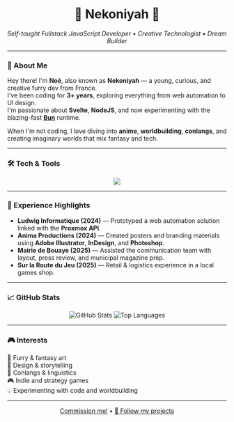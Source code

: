<h1 align="center">🌸 Nekoniyah 🌸</h1>

<p align="center">
  <em>Self-taught Fullstack JavaScript Developer • Creative Technologist • Dream Builder</em>
</p>

---

### 🧠 About Me

Hey there! I'm **Noé**, also known as **Nekoniyah** — a young, curious, and creative furry dev from France.  
I've been coding for **3+ years**, exploring everything from web automation to UI design.  
I'm passionate about **Svelte**, **NodeJS**, and now experimenting with the blazing-fast **[Bun](https://bun.sh)** runtime.  

When I'm not coding, I love diving into **anime**, **worldbuilding**, **conlangs**, and creating imaginary worlds that mix fantasy and tech.

---

### 🛠️ Tech & Tools

<p align="center">
  <a href="https://skillicons.dev">
    <img src="https://skillicons.dev/icons?i=svelte,ts,js,bun,nodejs,figma,github,vscode,discord,discordjs,sass,npm&theme=dark" />
  </a>
</p>

---

### 💼 Experience Highlights

- **Ludwig Informatique (2024)** — Prototyped a web automation solution linked with the **Proxmox API**.  
- **Anima Productions (2024)** — Created posters and branding materials using **Adobe Illustrator**, **InDesign**, and **Photoshop**.  
- **Mairie de Bouaye (2025)** — Assisted the communication team with layout, press review, and municipal magazine prep.  
- **Sur la Route du Jeu (2025)** — Retail & logistics experience in a local games shop.  

---

### 📈 GitHub Stats

<p align="center">
  <img src="https://github-readme-stats.vercel.app/api?username=nekoniyah&theme=default&show_icons=true&hide_border=true&count_private=true" alt="GitHub Stats" />
  <img src="https://github-readme-stats.vercel.app/api/top-langs/?username=nekoniyah&theme=default&show_icons=true&hide_border=true&layout=compact" alt="Top Languages" />
</p>

---

### 🎮 Interests

🦊 Furry & fantasy art  
🎨 Design & storytelling  
💬 Conlangs & linguistics  
🎮 Indie and strategy games  
💡 Experimenting with code and worldbuilding  

---

<p align="center">
  <a href="https://nekoniyah.me/">Commission me!</a> • 
  <a href="https://github.com/nekoniyah">🐾 Follow my projects</a>
</p>
